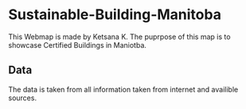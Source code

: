 # Sustainable-Building-Manitoba
This Webmap is made by Ketsana K. The puprpose of this map is to showcase Certified Buildings in Maniotba. 
## Data
The data is taken from all information taken from internet and availible sources.
